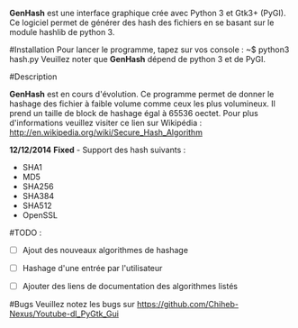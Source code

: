 **GenHash** est une interface graphique crée avec Python 3 et Gtk3+ (PyGI). Ce logiciel permet de générer des hash des fichiers en se basant sur le module hashlib de python 3.

#Installation 
Pour lancer le programme, tapez sur vos console : 
~$ python3 hash.py 
Veuillez noter que **GenHash** dépend de python 3 et de PyGI.


#Description 

**GenHash** est en cours d'évolution. Ce programme permet de donner le hashage des fichier à faible volume comme ceux les plus volumineux. Il prend un taille de block de hashage égal à 65536 oectet. Pour plus d'informations veuillez visiter ce lien sur Wikipédia : http://en.wikipedia.org/wiki/Secure_Hash_Algorithm  

**12/12/2014** 
**Fixed** - Support des hash suivants :
   * SHA1
   * MD5
   * SHA256
   * SHA384
   * SHA512
   * OpenSSL
  
#TODO :
   - [ ]  Ajout des nouveaux algorithmes de hashage
   - [ ]  Hashage d'une entrée par l'utilisateur
   - [ ]  Ajouter des liens de documentation des algorithmes listés


#Bugs 
Veuillez notez les bugs sur https://github.com/Chiheb-Nexus/Youtube-dl_PyGtk_Gui

